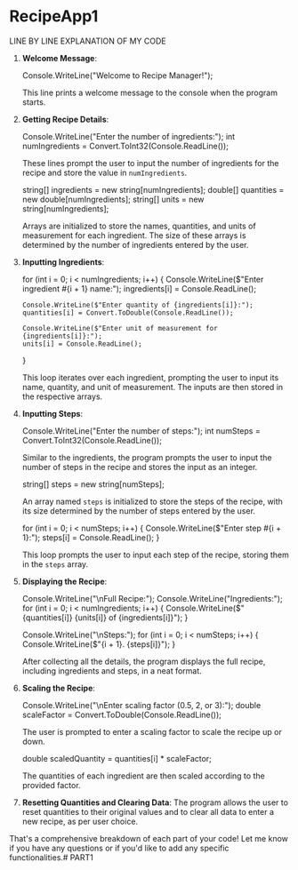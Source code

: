 # RecipeApp1
LINE BY LINE EXPLANATION OF MY CODE 

1. **Welcome Message**:

   Console.WriteLine("Welcome to Recipe Manager!");

   This line prints a welcome message to the console when the program starts.

2. **Getting Recipe Details**:
   
   Console.WriteLine("Enter the number of ingredients:");
   int numIngredients = Convert.ToInt32(Console.ReadLine());

   These lines prompt the user to input the number of ingredients for the recipe and store the value in `numIngredients`.

   
   string[] ingredients = new string[numIngredients];
   double[] quantities = new double[numIngredients];
   string[] units = new string[numIngredients];
  
   Arrays are initialized to store the names, quantities, and units of measurement for each ingredient. The size of these arrays is determined by the number of ingredients entered by the user.

3. **Inputting Ingredients**:
   
   for (int i = 0; i < numIngredients; i++)
   {
       Console.WriteLine($"Enter ingredient #{i + 1} name:");
       ingredients[i] = Console.ReadLine();

       Console.WriteLine($"Enter quantity of {ingredients[i]}:");
       quantities[i] = Convert.ToDouble(Console.ReadLine());

       Console.WriteLine($"Enter unit of measurement for {ingredients[i]}:");
       units[i] = Console.ReadLine();
   }
 
   This loop iterates over each ingredient, prompting the user to input its name, quantity, and unit of measurement. The inputs are then stored in the respective arrays.

4. **Inputting Steps**:

   Console.WriteLine("Enter the number of steps:");
   int numSteps = Convert.ToInt32(Console.ReadLine());
   
   Similar to the ingredients, the program prompts the user to input the number of steps in the recipe and stores the input as an integer.

  
   string[] steps = new string[numSteps];

   An array named `steps` is initialized to store the steps of the recipe, with its size determined by the number of steps entered by the user.

 
   for (int i = 0; i < numSteps; i++)
   {
       Console.WriteLine($"Enter step #{i + 1}:");
       steps[i] = Console.ReadLine();
   }
   
   This loop prompts the user to input each step of the recipe, storing them in the `steps` array.

5. **Displaying the Recipe**:

   Console.WriteLine("\nFull Recipe:");
   Console.WriteLine("Ingredients:");
   for (int i = 0; i < numIngredients; i++)
   {
       Console.WriteLine($"{quantities[i]} {units[i]} of {ingredients[i]}");
   }

   Console.WriteLine("\nSteps:");
   for (int i = 0; i < numSteps; i++)
   {
       Console.WriteLine($"{i + 1}. {steps[i]}");
   }
  
   After collecting all the details, the program displays the full recipe, including ingredients and steps, in a neat format.

6. **Scaling the Recipe**:
 
   Console.WriteLine("\nEnter scaling factor (0.5, 2, or 3):");
   double scaleFactor = Convert.ToDouble(Console.ReadLine());

   The user is prompted to enter a scaling factor to scale the recipe up or down.

  
   double scaledQuantity = quantities[i] * scaleFactor;
  
   The quantities of each ingredient are then scaled according to the provided factor.

7. **Resetting Quantities and Clearing Data**:
   The program allows the user to reset quantities to their original values and to clear all data to enter a new recipe, as per user choice.

That's a comprehensive breakdown of each part of your code! Let me know if you have any questions or if you'd like to add any specific functionalities.# PART1
